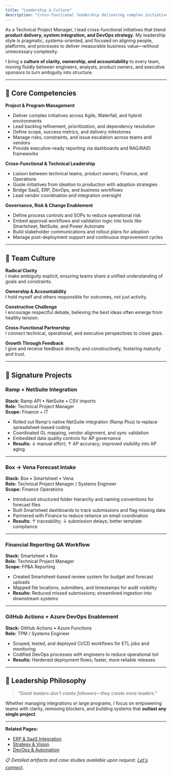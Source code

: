 ```yaml
---
title: "Leadership & Culture"
description: "Cross-functional leadership delivering complex initiatives across business and engineering domains, bridging SaaS tools, cloud infrastructure, and operational workflows."
---
```


As a Technical Project Manager, I lead cross-functional initiatives that blend **product delivery, system integration, and DevOps strategy**. My leadership style is pragmatic, systems-oriented, and focused on aligning people, platforms, and processes to deliver measurable business value—without unnecessary complexity.

I bring a **culture of clarity, ownership, and accountability** to every team, moving fluidly between engineers, analysts, product owners, and executive sponsors to turn ambiguity into structure.

---

## 🧩 Core Competencies

**Project & Program Management**
- Deliver complex initiatives across Agile, Waterfall, and hybrid environments  
- Lead backlog refinement, prioritization, and dependency resolution  
- Define scope, success metrics, and delivery milestones  
- Manage risks, constraints, and issue escalation across teams and vendors  
- Provide executive-ready reporting via dashboards and RAG/RAID frameworks  

**Cross-Functional & Technical Leadership**
- Liaison between technical teams, product owners, Finance, and Operations  
- Guide initiatives from ideation to production with adoption strategies  
- Bridge SaaS, ERP, DevOps, and business workflows  
- Lead vendor coordination and integration oversight  

**Governance, Risk & Change Enablement**
- Define process controls and SOPs to reduce operational risk  
- Embed approval workflows and validation logic into tools like Smartsheet, NetSuite, and Power Automate  
- Build stakeholder communications and rollout plans for adoption  
- Manage post-deployment support and continuous improvement cycles  

---

## 🤝 Team Culture

**Radical Clarity**  
I make ambiguity explicit, ensuring teams share a unified understanding of goals and constraints.

**Ownership & Accountability**  
I hold myself and others responsible for outcomes, not just activity.

**Constructive Challenge**  
I encourage respectful debate, believing the best ideas often emerge from healthy tension.

**Cross-Functional Partnership**  
I connect technical, operational, and executive perspectives to close gaps.

**Growth Through Feedback**  
I give and receive feedback directly and constructively, fostering maturity and trust.

---

## 📂 Signature Projects

### Ramp + NetSuite Integration
**Stack:** Ramp API • NetSuite • CSV imports  
**Role:** Technical Project Manager  
**Scope:** Finance + IT  

- Rolled out Ramp's native NetSuite integration (Ramp Plus) to replace spreadsheet-based coding  
- Coordinated GL mapping, vendor alignment, and sync validation  
- Embedded data quality controls for AP governance  
- **Results:** ↓ manual effort; ↑ AP accuracy; improved visibility into AP aging

---

### Box → Vena Forecast Intake
**Stack:** Box • Smartsheet • Vena  
**Role:** Technical Project Manager / Systems Engineer  
**Scope:** Finance Operations  

- Introduced structured folder hierarchy and naming conventions for forecast files  
- Built Smartsheet dashboards to track submissions and flag missing data  
- Partnered with Finance to reduce reliance on email coordination  
- **Results:** ↑ traceability; ↓ submission delays; better template compliance  

---

### Financial Reporting QA Workflow
**Stack:** Smartsheet • Box  
**Role:** Technical Project Manager  
**Scope:** FP&A Reporting  

- Created Smartsheet-based review system for budget and forecast uploads  
- Mapped file locations, submitters, and timestamps for audit visibility  
- **Results:** Reduced missed submissions; streamlined ingestion into downstream systems  

---

### GitHub Actions + Azure DevOps Enablement
**Stack:** GitHub Actions • Azure Functions  
**Role:** TPM / Systems Engineer  

- Scoped, tested, and deployed CI/CD workflows for ETL jobs and monitoring  
- Codified DevOps processes with engineers to reduce operational toil  
- **Results:** Hardened deployment flows; faster, more reliable releases  

---

## 🌱 Leadership Philosophy
> *"Great leaders don't create followers—they create more leaders."*

Whether managing integrations or large programs, I focus on empowering teams with clarity, removing blockers, and building systems that **outlast any single project**.

---

**Related Pages:**  
- [ERP & SaaS Integration](/saas)  
- [Strategy & Vision](/strategy)  
- [DevOps & Automation](/devops)  

📋 *Detailed artifacts and case studies available upon request. [Let's connect](/contact).*
